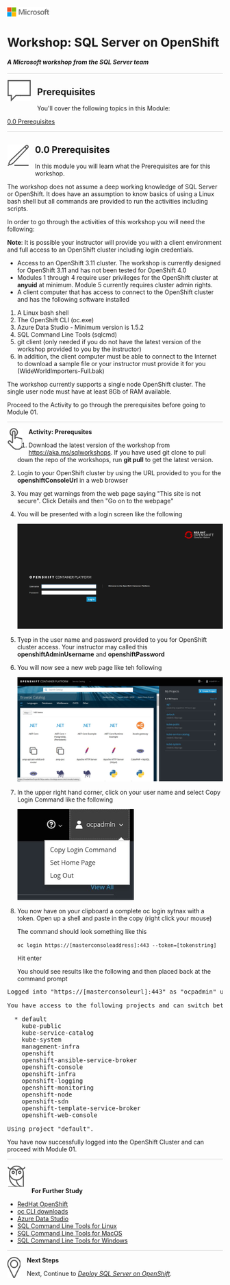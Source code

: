 ![](../graphics/microsoftlogo.png)

# Workshop: SQL Server on OpenShift

#### <i>A Microsoft workshop from the SQL Server team</i>

<p style="border-bottom: 1px solid lightgrey;"></p>

<img style="float: left; margin: 0px 15px 15px 0px;" src="../graphics/textbubble.png"> <h2>Prerequisites</h2>

You'll cover the following topics in this Module:

<dl>

  <dt><a href="#3-0">0.0 Prerequisites</a></dt>
  
</dl>

<p style="border-bottom: 1px solid lightgrey;"></p>

<h2><img style="float: left; margin: 0px 15px 15px 0px;" src="../graphics/pencil2.png"><a name="3-0">0.0 Prerequisites</a></h2>

In this module you will learn what the Prerequisites are for this workshop.

The workshop does not assume a deep working knowledge of SQL Server or OpenShift. It does have an assumption to know basics of using a Linux bash shell but all commands are provided to run the activities including scripts.

In order to go through the activities of this workshop you will need the following:

**Note**: It is possible your instructor will provide you with a client environment and full access to an OpenShift cluster including login credentials.

- Access to an OpenShift 3.11 cluster. The workshop is currently designed for OpenShift 3.11 and has not been tested for OpenShift 4.0
- Modules 1 through 4 require user privileges for the OpenShift cluster at **anyuid** at minimum. Module 5 currently requires cluster admin rights.
- A client computer that has access to connect to the OpenShift cluster and has the following software installed

1. A Linux bash shell
2. The OpenShift CLI (oc.exe)
3. Azure Data Studio - Minimum version is 1.5.2
4. SQL Command Line Tools (sqlcmd)
5. git client (only needed if you do not have the latest version of the workshop provided to you by the instructor)
6. In addition, the client computer must be able to connect to the Internet to download a sample file or your instructor must provide it for you (WideWorldImporters-Full.bak)

The workshop currently supports a single node OpenShift cluster. The single user node must have at least 8Gb of RAM available.

Proceed to the Activity to go through the prerequisites before going to Module 01.

<p style="border-bottom: 1px solid lightgrey;"></p>

<p><img style="float: left; margin: 0px 15px 15px 0px;" src="../graphics/point1.png"><b><a name="aks">Activity: Prerequsites</a></b></p>

1. Download the latest version of the workshop from https://aka.ms/sqlworkshops. If you have used git clone to pull down the repo of the workshops, run **git pull** to get the latest version.

2. Login to your OpenShift cluster by using the URL provided to you for the **openshiftConsoleUrl** in a web browser

3. You may get warnings from the web page saying "This site is not secure". Click Details and then "Go on to the webpage"

4. You will be presented with a login screen like the following

    ![OpenShift login screen](../graphics/OpenShift_Console_Login.jpg)

5. Tyep in the user name and password provided to you for OpenShift cluster access. Your instructor may called this **openshiftAdminUsername** and **openshiftPassword**

6. You will now see a new web page like teh following

    ![OpenShift Master Console](../graphics/OpenShift_Master_Console.jpg)

7. In the upper right hand corner, click on your user name and select Copy Login Command like the following

    ![copy login command](../graphics/OpenShift_Copy_Login.jpg)

8. You now have on your clipboard a complete oc login sytnax with a token. Open up a shell and paste in the copy (right click your mouse)

    The command should look something like this

    `oc login https://[masterconsoleaddress]:443 --token=[tokenstring]`

    Hit enter

    You should see results like the following and then placed back at the command prompt

<pre>Logged into "https://[masterconsoleurl]:443" as "ocpadmin" using the token provided.

You have access to the following projects and can switch between them with 'oc project projectname':

  * default
    kube-public
    kube-service-catalog
    kube-system
    management-infra
    openshift
    openshift-ansible-service-broker
    openshift-console
    openshift-infra
    openshift-logging
    openshift-monitoring
    openshift-node
    openshift-sdn
    openshift-template-service-broker
    openshift-web-console

Using project "default".
</pre>

You have now successfully logged into the OpenShift Cluster and can proceed with Module 01.

<p style="border-bottom: 1px solid lightgrey;"></p>

<p><img style="margin: 0px 15px 15px 0px;" src="../graphics/owl.png"><b>For Further Study</b></p>

- [RedHat OpenShift](https://www.openshift.com/)
- [oc CLI downloads](https://www.okd.io/download.html)
- [Azure Data Studio](https://docs.microsoft.com/en-us/sql/azure-data-studio/what-is)
- [SQL Command Line Tools for Linux](https://docs.microsoft.com/en-us/sql/linux/sql-server-linux-setup-tools)
- [SQL Command Line Tools for MacOS](https://docs.microsoft.com/en-us/sql/linux/sql-server-linux-setup-tools?view=sql-server-2017#macos)
- [SQL Command Line Tools for Windows](https://www.microsoft.com/en-us/download/details.aspx?id=53591)

<p style="border-bottom: 1px solid lightgrey;"></p>

<p><img style="float: left; margin: 0px 15px 15px 0px;" src="../graphics/geopin.png"><b >Next Steps</b></p>

Next, Continue to <a href="01_Deploy.md" target="_blank"><i>
Deploy SQL Server on OpenShift</i></a>.
